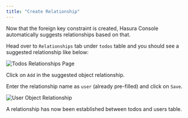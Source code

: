 ```yaml
---
title: "Create Relationship"
---
```


Now that the foreign key constraint is created, Hasura Console automatically suggests relationships based on that.

Head over to `Relationships` tab under `todos` table and you should see a suggested relationship like below:

![Todos Relationships Page](/graphql-engine-cdn.hasura.io/learn-hasura/assets/graphql-hasura/todos-relationship-page.png)

Click on `Add` in the suggested object relationship.

Enter the relationship name as `user` (already pre-filled) and click on `Save`.

![User Object Relationship](/graphql-engine-cdn.hasura.io/learn-hasura/assets/graphql-hasura/todos-relationship-user.png)

A relationship has now been established between todos and users table.